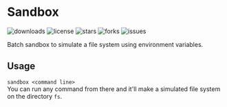 # Sandbox

![downloads](https://img.shields.io/github/downloads/anic17/Sandbox/total)
![license](https://img.shields.io/github/license/anic17/Sandbox)
![stars](https://img.shields.io/github/stars/anic17/Sandbox)
![forks](https://img.shields.io/github/forks/anic17/Sandbox)
![issues](https://img.shields.io/github/issues/anic17/Sandbox)

Batch sandbox to simulate a file system using environment variables.

## Usage

`sandbox <command line>`  
You can run any command from there and it'll make a simulated file system on the directory `fs`.

